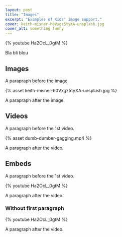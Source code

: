 ```yaml
---
layout: post
title: "Images"
excerpt: "Examples of Kids' image support."
cover: keith-misner-h0Vxgz5tyXA-unsplash.jpg
cover_alt: something funny
---
```


{% youtube Ha2OcL_0gtM %}

Bla bli blou

## Images

A parapraph before the image.

{% asset keith-misner-h0Vxgz5tyXA-unsplash.jpg %}

A parapraph after the image.

## Videos

A paragraph before the 1st video.

{% asset dumb-dumber-gagging.mp4 %}

A paragraph after the video.

## Embeds

A paragraph before the 1st video.

{% youtube Ha2OcL_0gtM %}

A paragraph after the video.

### Without first paragraph

{% youtube Ha2OcL_0gtM %}

A paragraph after the video.
